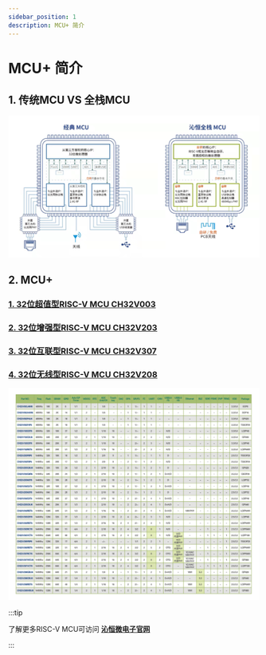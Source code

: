 ```yaml
---
sidebar_position: 1
description: MCU+ 简介 
---
```


# MCU+ 简介

## 1. 传统MCU VS 全栈MCU



![wch_mcu](img\wch_mcu.jpg)

## 2. MCU+

### [1. 32位超值型RISC-V MCU CH32V003](/docs/category/ch32v003)

### [2. 32位增强型RISC-V MCU CH32V203](/docs/category/ch32v203)

### [3. 32位互联型RISC-V MCU CH32V307](/docs/category/ch32v307)

### [4. 32位无线型RISC-V MCU CH32V208](/docs/category/ch32v208)

![riscv_mcu_selsct](img\riscv_mcu_selsct.svg)

:::tip

了解更多RISC-V MCU可访问 **[沁恒微电子官网](https://www.wch.cn/products/categories/26.html?pid=5)**

:::
